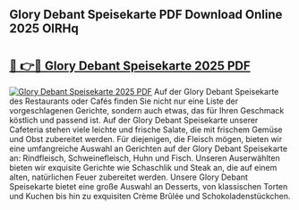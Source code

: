 ## Glory Debant Speisekarte PDF Download Online 2025 OIRHq

# <h2><a href="http://gc7kcen.nevu.top/?p=Glory+Debant+Speisekarte">🔗 👉🔴 Glory Debant Speisekarte 2025 PDF</a></h2>

[![Glory Debant Speisekarte 2025 PDF](https://i.imgur.com/dBaPXMq.png)](http://gc7kcen.nevu.top/?p=Glory+Debant+Speisekarte)
Auf der Glory Debant Speisekarte des Restaurants oder Cafés finden Sie nicht nur eine Liste der vorgeschlagenen Gerichte, sondern auch etwas, das für Ihren Geschmack köstlich und passend ist. Auf der Glory Debant Speisekarte unserer Cafeteria stehen viele leichte und frische Salate, die mit frischem Gemüse und Obst zubereitet werden. Für diejenigen, die Fleisch mögen, bieten wir eine umfangreiche Auswahl an Gerichten auf der Glory Debant Speisekarte an: Rindfleisch, Schweinefleisch, Huhn und Fisch. Unseren Auserwählten bieten wir exquisite Gerichte wie Schaschlik und Steak an, die auf einem alten, natürlichen Feuer zubereitet werden. Unsere Glory Debant Speisekarte bietet eine große Auswahl an Desserts, von klassischen Torten und Kuchen bis hin zu exquisiten Crème Brûlée und Schokoladenstückchen.

